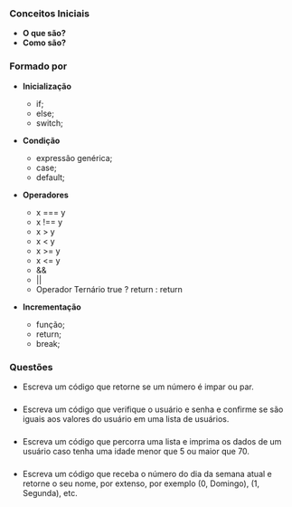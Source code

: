 ### Conceitos Iniciais
* **O que são?**
* **Como são?**

### Formado por
- **Inicialização** 
    - if;
    - else;
    - switch;

- **Condição**
    - expressão genérica; 
    - case;
    - default;

- **Operadores**
    - x === y
    - x !== y
    - x > y 
    - x < y 
    - x >= y 
    - x <= y
    - &&
    - ||
    - Operador Ternário true ? return : return

- **Incrementação**
    - função;
    - return;
    - break;

### Questões

- Escreva um código que retorne se um número é impar ou par.
###
- Escreva um código que verifique o usuário e senha e confirme se são iguais aos valores do usuário em uma lista de usuários.
###
- Escreva um código que percorra uma lista e imprima os dados de um usuário caso tenha uma idade menor que 5 ou maior que 70.
###
- Escreva um código que receba o número do dia da semana atual e retorne o seu nome, por extenso, por exemplo (0, Domingo), (1, Segunda), etc.